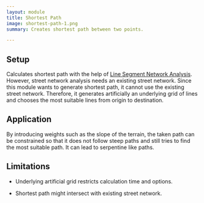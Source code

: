 ```yaml
---
layout: module
title: Shortest Path
image: shortest-path-1.png
summary: Creates shortest path between two points.

---
```


## Setup

Calculates shortest path with the help of [Line Segment Network Analysis](). However, street network analysis needs an existing street network. Since this module wants to generate shortest path, it cannot use the existing street network. Therefore, it generates artificially an underlying grid of lines and chooses the most suitable lines from origin to destination.

## Application

By introducing weights such as the slope of the terrain, the taken path can be constrained so that it does not follow steep paths and still tries to find the most suitable path. It can lead to serpentine like paths.

## Limitations

* Underlying artificial grid restricts calculation time and options.

* Shortest path might intersect with existing street network.

